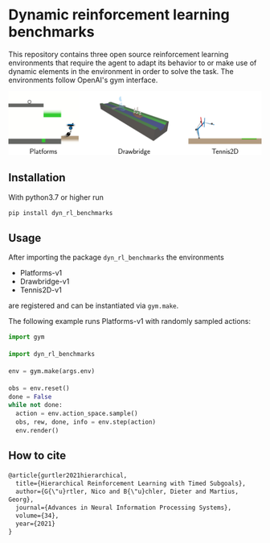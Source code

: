 # Dynamic reinforcement learning benchmarks

This repository contains three open source reinforcement learning environments that require the agent to adapt its behavior to or make use of dynamic elements in the environment in order to solve the task. The environments follow OpenAI's gym interface.

![A picture of the included environments](environments.png)

## Installation

With python3.7 or higher run

```bash
pip install dyn_rl_benchmarks
```

## Usage 

After importing the package `dyn_rl_benchmarks` the environments

* Platforms-v1
* Drawbridge-v1
* Tennis2D-v1

are registered and can be instantiated via `gym.make`. 

The following example runs Platforms-v1 with randomly sampled actions:
```python
import gym

import dyn_rl_benchmarks

env = gym.make(args.env)

obs = env.reset()
done = False
while not done:
  action = env.action_space.sample()
  obs, rew, done, info = env.step(action)
  env.render()

```

## How to cite


```
@article{gurtler2021hierarchical,
  title={Hierarchical Reinforcement Learning with Timed Subgoals},
  author={G{\"u}rtler, Nico and B{\"u}chler, Dieter and Martius, Georg},
  journal={Advances in Neural Information Processing Systems},
  volume={34},
  year={2021}
}
```
